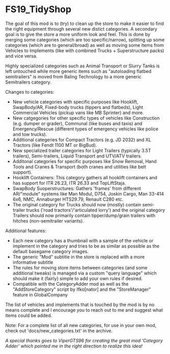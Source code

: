 # FS19_TidyShop

The goal of this mod is to (try) to clean up the store to make it easier to find the right equipment through several new distict categories. A secondary goal is to give the store a more uniform look and feel. This is done by merging some categories (which are too specific/narrow), splitting up some categories (which are to general/broad) as well as moving some items from Vehicles to Implements (like with combined Trucks + Superstructure packs) and vice versa.

Highly specialized categories such as Animal Transport or Slurry Tanks is left untouched while more generic items such as "autoloading flatbed semitrailers" is moved from Baling Technology to a more generic Semitrailers category.

Changes to categories:      
- New vehicle categories with specific purposes like Hooklift, SwapBody/AR, Fixed-body trucks (tippers and flatbeds), Light Commercial Vehicles (pickup vans like MB Sprinter) and more.
- New catgegories for other specific types of vehicles like Construction (e.g. dumper or grader), Communal (like buses and taxis) and Emergency/Rescue (different types of emergency vehicles like police and tow trucks).
- Additional categeries for Compact Tractors (e.g. JD 2032) and XL Tractors (like Fendt 1100 MT or BigBud).
- New specialized trailer categories for Light Trailers (typically 3.5T trailers), Semi-trailers, Liquid Transport and UTV/ATV trailers.
- Additonal categories for specific purposes like Snow Removal, Hand Tools and Cranes & Transport (both cranes and utilities like belt support).
- Hooklift Containers: This category gathers all hooklift containers and has support for ITR 26.23, ITR 26.33 and TopLiftStaja.
- SwapBody Suoperstructures: Gathers 'frames' from different AR/"module" systems like Man Modul, D754, Joskin Cargo, Man 33-414 6x6, NMC, Annaburger HTS29.79, Renault C280 etc.
- The original category for Trucks should now (mostly) contain semi-trailer trucks ('road tractors'/'articulated lorry') and the original category Trailers should now primarily contain tipper/dump/grain trailers with hitches (non-semitrailer variants).

Additional features:
- Each new category has a thumbnail with a sample of the vehicle or implement in the category and tries to be as similar as possible as the default basegame category images.
- The generic "Mod" subtitle in the store is replaced with a more informative subtitle
- The rules for moving store items between categories (and some additional tweaks) is managed via a custom "query language" which should make it (fairly) simple to add your own rules if desired.
- Compatible with the CategoryAdder mod as well as the "AddStoreCategory" script by Ifko[nator] and the "StoreManager" feature in GlobalCompany

The list of vehicles and implements that is touched by the mod is by no means complete and I encourage you to reach out to me and suggest what items could be added. 

Note: For a complete list of all new categories, for use in your own mod, check out 'docs/new_categories.txt' in the archive.

*A special thanks goes to ViperGTS96 for creating the great mod 'Category Adder' which pointed me in the right direction to realize this idea!*

